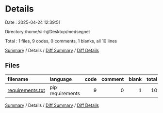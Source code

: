 # Details

Date : 2025-04-24 12:39:51

Directory /home/si-hj/Desktop/medsegnet

Total : 1 files,  9 codes, 0 comments, 1 blanks, all 10 lines

[Summary](results.md) / Details / [Diff Summary](diff.md) / [Diff Details](diff-details.md)

## Files
| filename | language | code | comment | blank | total |
| :--- | :--- | ---: | ---: | ---: | ---: |
| [requirements.txt](/requirements.txt) | pip requirements | 9 | 0 | 1 | 10 |

[Summary](results.md) / Details / [Diff Summary](diff.md) / [Diff Details](diff-details.md)